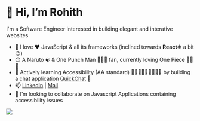 # 👋 Hi, I’m Rohith

I'm a Software Engineer interested in building elegant and interative websites

- 👀 I love ❤️ JavaScript & all its frameworks (inclined towards **React⚛️** a bit😉)
- 😍 A Naruto ☯️ & One Punch Man 🧑🏻‍🦲 fan, currently loving One Piece 🏴‍☠️😍
- 🌱 Actively learning Accessibility (AA standard) 🧑🏻‍🦼🦻🏻🦮🧑🏻‍🦯 by building a chat application [QuickChat](https://venkatrohith.github.io/quick-chat) 💬
- 📫 [LinkedIn](https://www.linkedin.com/in/venkat-rohith "For my work experience") | [Mail](mailto:saripallirohit@gmail.com?subject=Hey%20I%20saw%20your%20GitHub%20Profile "Get quick replies😁")
- 💞️ I’m looking to collaborate on Javascript Applications containing accessibility issues
<!--- 🌱 I’m currently learning Web Components🧩, TypeScript⚡ -->

![](https://komarev.com/ghpvc/?username=venkatrohith&color=brightgreen)
<!--<img
  alt="GitHub Stats for @venkatrohith"
  src="https://github-readme-stats.vercel.app/api?username=venkatrohith&theme=github_dark&show_icons=true&count_private=true&hide_title=true"
  title="I don't emphasize much about these much"
/>-->

<!---
VenkatRohith/VenkatRohith is a ✨ special ✨ repository because its `README.md` (this file) appears on your GitHub profile.
You can click the Preview link to take a look at your changes.
--->
